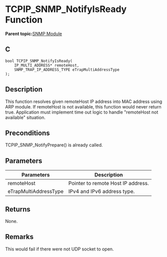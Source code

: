 # TCPIP\_SNMP\_NotifyIsReady Function

**Parent topic:**[SNMP Module](GUID-7764E81C-8FC9-4B3E-8830-255BDE678AA0.md)

## C

```
bool TCPIP_SNMP_NotifyIsReady(
    IP_MULTI_ADDRESS* remoteHost, 
    SNMP_TRAP_IP_ADDRESS_TYPE eTrapMultiAddressType
);
```

## Description

This function resolves given remoteHost IP address into MAC address using ARP module. If remoteHost is not available, this function would never return true. Application must implement time out logic to handle "remoteHost not available" situation.

## Preconditions

TCPIP\_SNMP\_NotifyPrepare\(\) is already called.

## Parameters

|Parameters|Description|
|----------|-----------|
|remoteHost|Pointer to remote Host IP address.|
|eTrapMultiAddressType|IPv4 and IPv6 address type.|

## Returns

None.

## Remarks

This would fail if there were not UDP socket to open.

